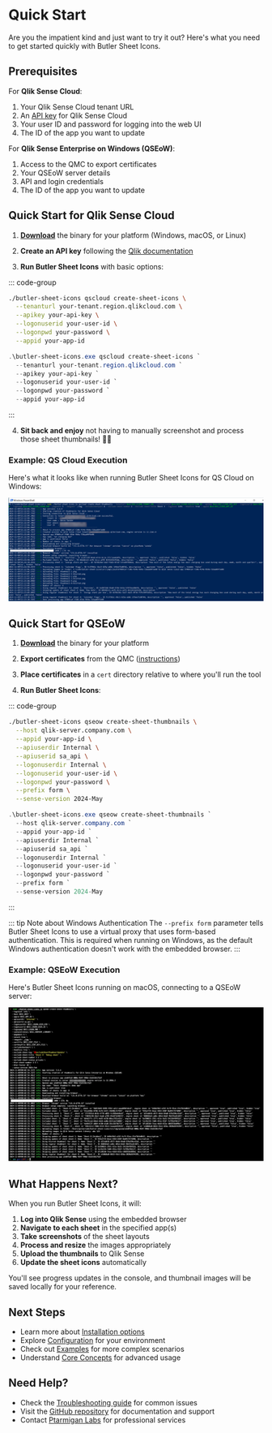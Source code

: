 # Quick Start

Are you the impatient kind and just want to try it out? Here's what you need to get started quickly with Butler Sheet Icons.

## Prerequisites

For **Qlik Sense Cloud**:

1. Your Qlik Sense Cloud tenant URL
2. An [API key](https://qlik.dev/authenticate/api-key/generate-your-first-api-key) for Qlik Sense Cloud
3. Your user ID and password for logging into the web UI
4. The ID of the app you want to update

For **Qlik Sense Enterprise on Windows (QSEoW)**:

1. Access to the QMC to export certificates
2. Your QSEoW server details
3. API and login credentials
4. The ID of the app you want to update

## Quick Start for Qlik Sense Cloud

1. **[Download](https://github.com/ptarmiganlabs/butler-sheet-icons/releases/latest)** the binary for your platform (Windows, macOS, or Linux)

2. **Create an API key** following the [Qlik documentation](https://qlik.dev/authenticate/api-key/generate-your-first-api-key)

3. **Run Butler Sheet Icons** with basic options:

::: code-group

```bash [macOS/Linux]
./butler-sheet-icons qscloud create-sheet-icons \
  --tenanturl your-tenant.region.qlikcloud.com \
  --apikey your-api-key \
  --logonuserid your-user-id \
  --logonpwd your-password \
  --appid your-app-id
```

```powershell [Windows PowerShell]
.\butler-sheet-icons.exe qscloud create-sheet-icons `
  --tenanturl your-tenant.region.qlikcloud.com `
  --apikey your-api-key `
  --logonuserid your-user-id `
  --logonpwd your-password `
  --appid your-app-id
```

:::

4. **Sit back and enjoy** not having to manually screenshot and process those sheet thumbnails! 🎉😎

### Example: QS Cloud Execution

Here's what it looks like when running Butler Sheet Icons for QS Cloud on Windows:

![QS Cloud Execution](/images/qscloud-execution.png "Butler Sheet Icons running for QS Cloud")

## Quick Start for QSEoW

1. **[Download](https://github.com/ptarmiganlabs/butler-sheet-icons/releases/latest)** the binary for your platform

2. **Export certificates** from the QMC ([instructions](https://help.qlik.com/en-US/sense-admin/May2025/Subsystems/DeployAdministerQSE/Content/Sense_DeployAdminister/QSEoW/Administer_QSEoW/Managing_QSEoW/export-certificates.htm))

3. **Place certificates** in a `cert` directory relative to where you'll run the tool

4. **Run Butler Sheet Icons**:

::: code-group

```bash [macOS/Linux]
./butler-sheet-icons qseow create-sheet-thumbnails \
  --host qlik-server.company.com \
  --appid your-app-id \
  --apiuserdir Internal \
  --apiuserid sa_api \
  --logonuserdir Internal \
  --logonuserid your-user-id \
  --logonpwd your-password \
  --prefix form \
  --sense-version 2024-May
```

```powershell [Windows PowerShell]
.\butler-sheet-icons.exe qseow create-sheet-thumbnails `
  --host qlik-server.company.com `
  --appid your-app-id `
  --apiuserdir Internal `
  --apiuserid sa_api `
  --logonuserdir Internal `
  --logonuserid your-user-id `
  --logonpwd your-password `
  --prefix form `
  --sense-version 2024-May
```

:::

::: tip Note about Windows Authentication
The `--prefix form` parameter tells Butler Sheet Icons to use a virtual proxy that uses form-based authentication. This is required when running on Windows, as the default Windows authentication doesn't work with the embedded browser.
:::

### Example: QSEoW Execution

Here's Butler Sheet Icons running on macOS, connecting to a QSEoW server:

![QSEoW Execution](/images/macos-execution.png "Butler Sheet Icons running for QSEoW")

## What Happens Next?

When you run Butler Sheet Icons, it will:

1. **Log into Qlik Sense** using the embedded browser
2. **Navigate to each sheet** in the specified app(s)
3. **Take screenshots** of the sheet layouts
4. **Process and resize** the images appropriately
5. **Upload the thumbnails** to Qlik Sense
6. **Update the sheet icons** automatically

You'll see progress updates in the console, and thumbnail images will be saved locally for your reference.

## Next Steps

- Learn more about [Installation options](/guide/installation)
- Explore [Configuration](/guide/configuration/) for your environment
- Check out [Examples](/examples/) for more complex scenarios
- Understand [Core Concepts](/guide/concepts/how-it-works) for advanced usage

## Need Help?

- Check the [Troubleshooting guide](/guide/troubleshooting) for common issues
- Visit the [GitHub repository](https://github.com/ptarmiganlabs/butler-sheet-icons) for documentation and support
- Contact [Ptarmigan Labs](https://ptarmiganlabs.com) for professional services
